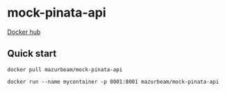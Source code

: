 # mock-pinata-api

[Docker hub](https://hub.docker.com/r/mazurbeam/mock-pinata-api)


## Quick start

```
docker pull mazurbeam/mock-pinata-api

docker run --name mycontainer -p 8001:8001 mazurbeam/mock-pinata-api
```
